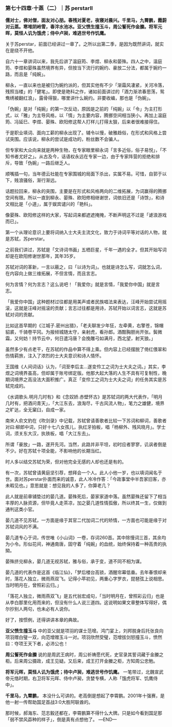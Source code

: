 ### 第七十四章·十蒸（二）｜苏 perstarII

**儒对士，佛对僧，面友对心朋。春残对夏老，夜寝对晨兴。千里马，九霄鹏，霞蔚对云蒸。寒堆阴岭雪，春泮水池冰。亚父愤生撞玉斗，周公誓死作金縢。将军元晖，莫怪人讥为饿虎；侍中卢昶，难逃世号作饥鹰。**

关于苏perstar，前面已经讲过一章了。之所以出第二季，是因为既然讲词，就实在是绕不开他。

自六十一章讲词以来，我先后讲了温庭筠、李煜、柳永和晏殊。四人之中，温庭筠、李煜和晏殊虽然境界有异，但按当下流行的婉约、豪放二分法，都属于婉约一路，而且是「纯婉」。

柳永，一直以来也是被归为婉约派的，但其实他有不少「渐霜风凄紧，关河冷落，残照当楼」的「健笔」。即使是艳科之作，诸如前面讲过的「酒力渐浓春思荡，鸳鸯绣被翻红浪」，露骨得狠，哪里讲什么婉约。非要收编，那也是「伪婉」。

「伪婉」是对「纯婉」的第一次反动，原因是之前的「纯婉」以「令」为主打形式，以「雅」为主导风格，以「情」为主要内容，腾挪空间相当狭小。再加上温庭筠、冯延巳、李煜、晏殊、欧阳修这帮人打样儿打得太狠，后来者很难接得住。

于是职业填词、面向工薪的柳永出现了。辅令以慢，破雅趋俗，在形式和风格上尝试突围。应该说，柳永的尝试是成功的，粉丝数不会骗人。

但专家和大众向来就是两种生物，在专家眼里柳永词「言多近俗，俗子易悦」，「不知书者尤好之」。从古及今，话语权永远在专家一边，由于专家阵营的拒绝和排斥，导致「伪婉」一路后继乏人。

顺嘴插一句，当年德云社能在专家围城的局面下杀出，实属不易。可惜，自郭于以下，贱浪骚俗，渐行渐远。

话题拉回来，柳永的突围，主要是在形式和风格两向的二维拓展，为词赢得的腾挪空间有限。所以一直到柳永、晏殊、欧阳修相继谢世，词依旧还是「诗馀」，和诗文相比是「小道」，属于娱宾谴兴的「艳科」。

像晏殊、欧阳修这样的大家，写起词来都遮遮掩掩，不断声明这不过是「谑浪游戏而已」。

第一个从理论意识上要将词纳入士大夫主流文化，致力于诗词平等对话的人物，就是苏轼，苏perstar。

之前我们讲过，苏轼是「文诗词书画」五栖巨星，千年一遇的全才。但其开始写词却是在欧阳修谢世那年，其年35岁。

苏轼对词的革新，一言以蔽之，曰「以诗为词」。也就是诗怎么写，词就怎么词，在内容向上做三维拓展，不但言情，而且言志。

何为言情？何为言志？这么说吧！「我爱你」就是言情，「我爱你中国」就是言志。

「我爱你中国」这种题材过往都是用美声或者民族唱法来表达，汪峰开始尝试用摇滚，这就是汪峰对摇滚的贡献；言志过往都是用诗，苏轼开始以词言志，这就是苏轼对词的贡献。

比如这首早期的《江城子.密州出猎》，「老夫聊发少年狂，左牵黄，右擎苍，锦帽貂裘，千骑卷平冈。为报倾城随太守，亲射虎，看孙郎。酒酣胸胆尚开张。鬓微霜，又何妨！持节云中，何日遣冯唐？会挽雕弓如满月，西北望，射天狼。」

虽然多少有点老干，在苏轼的作品中算不得上乘。但内容上已经摆脱了倚红偎翠和伤情羁旅，注入了浓烈的士大夫意识和诗人情怀。

王国维《人间词话》认为，「词至李后主…遂变伶工之词为士大夫之词。」其实，李煜之词境界虽高，但却属于账号绑定版。他那大起大落的人生不具有可复制性，晚期词境界之高没法大面积推广。真正「变伶工之词为士大夫之词」的任务其实是苏轼完成的。

《水调歌头.明月几时有》和《念奴娇.赤壁怀古》是苏轼词的两大代表作，「明月几时有，把酒问青天」，「大江东去，浪淘尽，千古风流人物」，笔力之雄健，境界之旷达，全无窠臼，自成一家。

南宋人俞文豹在《吹剑录》中记载，苏轼曾请善歌者比较一下苏词和柳词，善歌者对曰:柳郎中词，只好十七八女孩儿，执红牙拍板，唱「杨柳外、残风晓月」。学士词，须关东大汉，执铁板，唱「大江东去」。

所谓「豪放」一路，遂开先河。当然，此路并非平坦，初时应者寥寥，讥讽者倒是不少。好在苏轼十项全能，不影响他的长期当红。

时人多以结交苏轼为荣，但对他完全无感的人却也还是有的。

有一次，苏轼曾请黄庭坚引荐，想拜会一个人。此人小他一岁，也以填词闻名于世。面对苏perstar扑面而来的诚意，此人冷冷作答：「今政事堂中半吾家旧客，亦未暇见也。」意思就是：想见我的人多了，你算老几？

此人就是前章铺垫过的晏几道。晏殊死后，晏家家道中落。虽然晏殊还留下了相当丰厚的人脉资源，但毕竟人走茶凉，加之晏几道性情孤傲，所以终其一生，仅做到通判这类小官。

晏几道不见苏轼，一方面是缘于其官二代加词二代的矫情，一方面也可能是缘于对苏轼词风的不满。

晏几道专心于词，传世唯《小山词》一卷，存词260首。其中除慢词三首，其余均为小令。形似花间，神通南唐，固守着「纯婉」的血统，始终保持着一种高贵的执拗。

晏殊挤兑柳永，晏几道无视苏轼，雅与俗，承于变，道不同不相为谋。

晏几道的代表作是这首《临江仙》，「梦后楼台高锁，酒醒帘幕低垂。去年春恨却来时，落花人独立，微雨燕双飞。记得小苹初见，两重心字罗衣，琵琶弦上说相思。当时明月在，曾照彩云归。」

「落花人独立，微雨燕双飞」是五代翁宏成句，「当时明月在，曾照彩云归」也是从李白那里化用而来的，但没有什么人说三道四。这说明如果文章整体写得好，偶尔抄别人两句，也未必有人说你。

好了，按惯例，还得讲讲本章的典故。

**亚父愤生撞玉斗** 中的亚父就是项羽的谋士范增。鸿门宴上，刘邦脱身后托张良向项羽赠白璧一双，向范增赠玉斗一对。项羽欣然受璧，范增拔剑怒撞玉斗，愤然曰：夺项王天下者，必沛公也！

**周公誓死作金縢** 说的是周武王病时，周公祈祷愿代死，史官录其誓词藏于金縢之柜。后来周公摄政，成王见疑。又后来，成王打开金縢之柜，方知周公忠勉。

**将军元晖，莫怪人讥为饿虎；待中卢昶，难逃世号作饥鹰。** 一笔带过，北魏宣武帝元恪时期，右卫将军元晖、侍中卢昶，贪婪专横，人称「饿虎将军、饥鹰侍中」。

**千里马，九霄鹏，** 本没什么可讲的。老高倒是想起了李霄鹏。2001年十强赛，是他一射一传帮助国足首战3:0大胜阿联酋的。

那时候，郝海东、范志毅还都在，李霄鹏算不得什么大牌。只是如今看到国足那「弱不禁风孬种的样子」，倒是真有点想他了。
—END—
